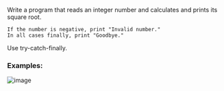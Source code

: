 Write a program that reads an integer number and calculates and prints its square root. 

	If the number is negative, print "Invalid number."
	In all cases finally, print "Goodbye."

Use try-catch-finally.

### Examples:

![image](https://user-images.githubusercontent.com/45227327/224832135-ad4367da-0ab9-4cc8-9027-e9d97514e3cd.png)
